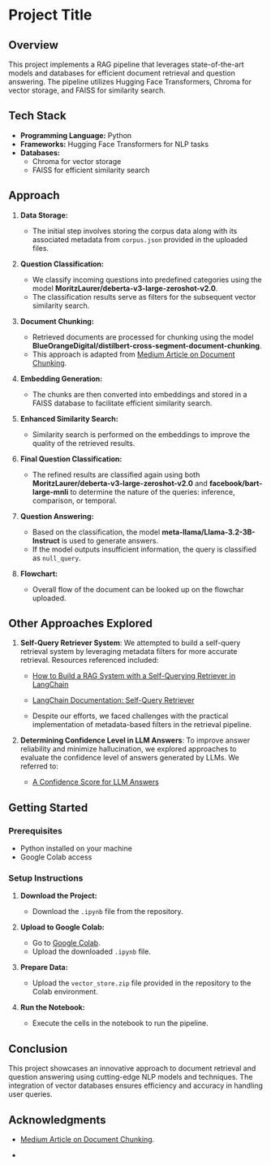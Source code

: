 # Project Title

## Overview
This project implements a RAG pipeline that leverages state-of-the-art models and databases for efficient document retrieval and question answering. The pipeline utilizes Hugging Face Transformers, Chroma for vector storage, and FAISS for similarity search.

## Tech Stack

- **Programming Language:** Python
- **Frameworks:** Hugging Face Transformers for NLP tasks
- **Databases:** 
  - Chroma for vector storage
  - FAISS for efficient similarity search

## Approach

1. **Data Storage:**
   - The initial step involves storing the corpus data along with its associated metadata from `corpus.json` provided in the uploaded files.

2. **Question Classification:**
   - We classify incoming questions into predefined categories using the model **MoritzLaurer/deberta-v3-large-zeroshot-v2.0**. 
   - The classification results serve as filters for the subsequent vector similarity search.

3. **Document Chunking:**
   - Retrieved documents are processed for chunking using the model **BlueOrangeDigital/distilbert-cross-segment-document-chunking**. 
   - This approach is adapted from [Medium Article on Document Chunking](https://medium.com/blue-orange-digital/harnessing-transformers-to-chunk-documents-exploring-an-open-source-model-for-context-aware-e5775c017cd4).

4. **Embedding Generation:**
   - The chunks are then converted into embeddings and stored in a FAISS database to facilitate efficient similarity search.

5. **Enhanced Similarity Search:**
   - Similarity search is performed on the embeddings to improve the quality of the retrieved results.

6. **Final Question Classification:**
   - The refined results are classified again using both **MoritzLaurer/deberta-v3-large-zeroshot-v2.0** and **facebook/bart-large-mnli** to determine the nature of the queries: inference, comparison, or temporal.

7. **Question Answering:**
   - Based on the classification, the model **meta-llama/Llama-3.2-3B-Instruct** is used to generate answers.
   - If the model outputs insufficient information, the query is classified as `null_query`.

8. **Flowchart:**

   - Overall flow of the document can be looked up on the flowchar uploaded.

## Other Approaches Explored

1. **Self-Query Retriever System**: We attempted to build a self-query retrieval system by leveraging metadata filters for more accurate retrieval. Resources referenced included:
   - [How to Build a RAG System with a Self-Querying Retriever in LangChain](https://towardsdatascience.com/how-to-build-a-rag-system-with-a-self-querying-retriever-in-langchain-16b4fa23e9ad)
   - [LangChain Documentation: Self-Query Retriever](https://python.langchain.com/docs/how_to/self_query)

   - Despite our efforts, we faced challenges with the practical implementation of metadata-based filters in the retrieval pipeline.

2. **Determining Confidence Level in LLM Answers**: To improve answer reliability and minimize hallucination, we explored approaches to evaluate the confidence level of answers generated by LLMs. We referred to:
   - [A Confidence Score for LLM Answers](https://medium.com/wbaa/a-confidence-score-for-llm-answers-c668844d52c8)


## Getting Started

### Prerequisites

- Python installed on your machine
- Google Colab access

### Setup Instructions

1. **Download the Project:**
   - Download the `.ipynb` file from the repository.

2. **Upload to Google Colab:**
   - Go to [Google Colab](https://colab.research.google.com/).
   - Upload the downloaded `.ipynb` file.

3. **Prepare Data:**
   - Upload the `vector_store.zip` file provided in the repository to the Colab environment.

4. **Run the Notebook:**
   - Execute the cells in the notebook to run the pipeline.

## Conclusion

This project showcases an innovative approach to document retrieval and question answering using cutting-edge NLP models and techniques. The integration of vector databases ensures efficiency and accuracy in handling user queries.

## Acknowledgments

- [Medium Article on Document Chunking](https://medium.com/blue-orange-digital/harnessing-transformers-to-chunk-documents-exploring-an-open-source-model-for-context-aware-e5775c017cd4).

- 
